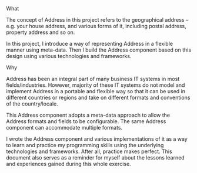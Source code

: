 What

The concept of Address in this project refers to the geographical address – e.g. your house address, and various forms of it, including postal address, property address and so on.

In this project, I introduce a way of representing Address in a flexible manner using meta-data. Then I build the Address component based on this design using various technologies and frameworks.

Why

Address has been an integral part of many business IT systems in most fields/industries. However, majority of these IT systems do not model and implement Address in a portable and flexible way so that it can be used in different countries or regions and take on different formats and conventions of the country/locale.

This Address component adopts a meta-data approach to allow the Address formats and fields to be configurable.  The same Address component can accommodate multiple formats.

I wrote the Address component and various implementations of it as a way to learn and practice my programming skills using the underlying technologies and frameworks. After all, practice makes perfect. This document also serves as a reminder for myself about the lessons learned and experiences gained during this whole exercise. 
